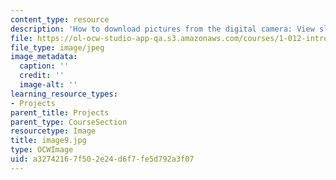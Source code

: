 ```yaml
---
content_type: resource
description: 'How to download pictures from the digital camera: View slides in camera'
file: https://ol-ocw-studio-app-qa.s3.amazonaws.com/courses/1-012-introduction-to-civil-engineering-design-spring-2002/a32742167f502e24d6f7fe5d792a3f07_image9.jpg
file_type: image/jpeg
image_metadata:
  caption: ''
  credit: ''
  image-alt: ''
learning_resource_types:
- Projects
parent_title: Projects
parent_type: CourseSection
resourcetype: Image
title: image9.jpg
type: OCWImage
uid: a3274216-7f50-2e24-d6f7-fe5d792a3f07
---
```

